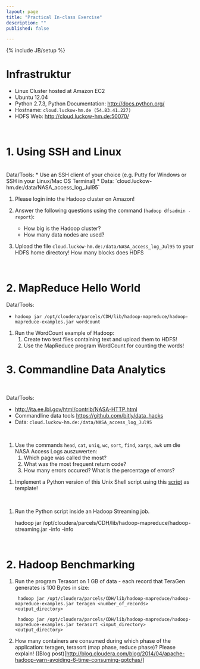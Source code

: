 ```yaml
---
layout: page
title: "Practical In-class Exercise"
description: ""
published: false

---
```

{% include JB/setup %}

# Infrastruktur

* Linux Cluster hosted at Amazon EC2
* Ubuntu 12.04
* Python 2.7.3, Python Documentation: <http://docs.python.org/>
* Hostname: `cloud.luckow-hm.de (54.83.41.227)`
* HDFS Web: <http://cloud.luckow-hm.de:50070/>


<br/>

# 1. Using SSH and Linux
<br/>
Data/Tools:
* Use an SSH client of your choice (e.g. Putty for Windows or SSH in your Linux/Mac OS Terminal)
* Data: `cloud.luckow-hm.de:/data/NASA_access_log_Jul95`


1. Please login into the Hadoop cluster on Amazon!

1. Answer the following questions using the command (`hadoop dfsadmin -report`):
    * How big is the Hadoop cluster?
    * How many data nodes are used?
    		
	
1. Upload the file `cloud.luckow-hm.de:/data/NASA_access_log_Jul95` to your HDFS home directory! How many blocks does HDFS

<br/>



# 2. MapReduce Hello World

Data/Tools:
* `hadoop jar /opt/cloudera/parcels/CDH/lib/hadoop-mapreduce/hadoop-mapreduce-examples.jar wordcount`

1. Run the WordCount example of Hadoop:
	1. Create two test files containing text and upload them to HDFS!
	1. Use the MapReduce program WordCount for counting the words!



# 3. Commandline Data Analytics
<br/>  

Data/Tools:
* <http://ita.ee.lbl.gov/html/contrib/NASA-HTTP.html>
* Commandline data tools <https://github.com/bitly/data_hacks>
* Data: `cloud.luckow-hm.de:/data/NASA_access_log_Jul95`
<br/> 

1. Use the commands `head`, `cat`, `uniq`, `wc`, `sort`, `find`, `xargs`, `awk` um die NASA Access Logs auszuwerten:
    1. Which page was called the most?
 	1. What was the most frequent return code?
	1. How many errors occured? What is the percentage of errors?

<!--
*Solution*

    cat /data/NASA_access_log_Jul95 | awk  '{print $(NF-1)}'| sort | uniq -c
	cat /data/NASA_access_log_Jul95 | awk  '{print $(NF-1)}'| sort |  bar_chart.py --sort-keys
-->
    
1. Implement a Python version of this Unix Shell script using this [script](src/map_reduce.py) as template!

<br/>

1. Run the Python script inside an Hadoop Streaming job.

    hadoop jar /opt/cloudera/parcels/CDH/lib/hadoop-mapreduce/hadoop-streaming.jar -info -info
    
<br/> 
	
# 2. Hadoop Benchmarking


1. Run the program Terasort on 1 GB of data - each record that TeraGen generates is 100 Bytes in size:

        hadoop jar /opt/cloudera/parcels/CDH/lib/hadoop-mapreduce/hadoop-mapreduce-examples.jar teragen <number_of_records> <output_directory>

        hadoop jar /opt/cloudera/parcels/CDH/lib/hadoop-mapreduce/hadoop-mapreduce-examples.jar terasort <input_directory> <output_directory>

1. How many containers are consumed during which phase of the application: teragen, terasort (map phase, reduce phase)? Please explain! ((Blog post)[http://blog.cloudera.com/blog/2014/04/apache-hadoop-yarn-avoiding-6-time-consuming-gotchas/]

